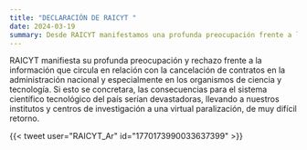 ```yaml
---
title: "DECLARACIÓN DE RAICYT "
date: 2024-03-19
summary: Desde RAICYT manifestamos una profunda preocupación frente a la información que circula sobre la cancelación de contratos en la Administración Nacional, en particular en Ciencia y Tecnología.
---
```


RAICYT manifiesta su profunda preocupación y rechazo frente a la información que circula en relación con la cancelación de contratos en la administración nacional y especialmente en los organismos de ciencia y tecnología. Si esto se concretara, las consecuencias para el sistema científico tecnológico del país serían devastadoras, llevando a nuestros institutos y centros de investigación a una virtual paralización, de muy difícil retorno.

{{< tweet user="RAICYT_Ar" id="1770173990033637399" >}}
